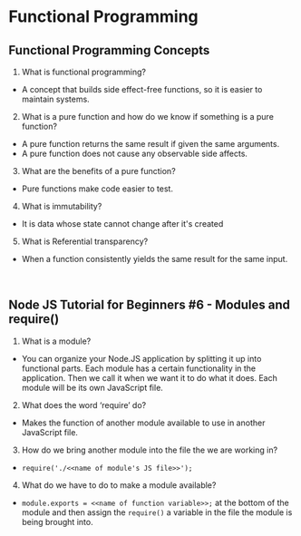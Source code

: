 # Functional Programming

## Functional Programming Concepts
1. What is functional programming?
* A concept that builds side effect-free functions, so it is easier to maintain systems.
2. What is a pure function and how do we know if something is a pure function?
* A pure function returns the same result if given the same arguments.
* A pure function does not cause any observable side affects.
3. What are the benefits of a pure function?
* Pure functions make code easier to test.
4. What is immutability?
* It is data whose state cannot change after it's created
5. What is Referential transparency?
* When a function consistently yields the same result for the same input.

<br/>

## Node JS Tutorial for Beginners #6 - Modules and require()
1. What is a module?
* You can organize your Node.JS application by splitting it up into functional parts. Each module has a certain functionality in the application. Then we call it when we want it to do what it does. Each module will be its own JavaScript file.
2. What does the word ‘require’ do?
* Makes the function of another module available to use in another JavaScript file.
3. How do we bring another module into the file the we are working in?
* `require('./<<name of module's JS file>>');`
4. What do we have to do to make a module available?
* `module.exports = <<name of function variable>>;` at the bottom of the module and then assign the `require()` a variable in the file the module is being brought into.